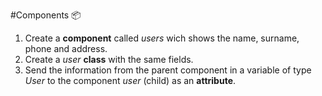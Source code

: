 #Components 📦

1. Create a **component** called *users* wich shows the name, surname, phone and address.
2. Create a *user* **class** with the same fields.
3. Send the information from the parent component in a variable of type *User* to the component *user* (child) as an **attribute**.